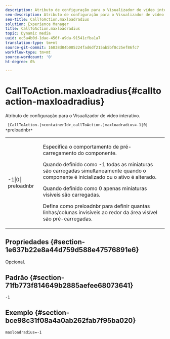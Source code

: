 ```yaml
---
description: Atributo de configuração para o Visualizador de vídeo interativo.
seo-description: Atributo de configuração para o Visualizador de vídeo interativo.
seo-title: CallToAction.maxloadradius
solution: Experience Manager
title: CallToAction.maxloadradius
topic: Dynamic media
uuid: ec5a4b0d-1dae-456f-a9da-91541cfba1a7
translation-type: tm+mt
source-git-commit: 16838d04b005224fad6df215ab5bf8c25ef86fc7
workflow-type: tm+mt
source-wordcount: '0'
ht-degree: 0%

---
```



# CallToAction.maxloadradius{#calltoaction-maxloadradius}

Atributo de configuração para o Visualizador de vídeo interativo.

` [CallToAction.|<containerId>_callToAction.]maxloadradius=-1|0| *`preloadnbr`*`

<table id="table_441553CD34C94A58A9D7CBF772DEDDB6"> 
 <tbody> 
  <tr> 
   <td colname="col1"> <p> <span class="codeph">-1|0|<span class="varname"> preloadnbr</span></span> </p> </td> 
   <td colname="col2"> <p> Especifica o comportamento de pré-carregamento do componente. </p> <p>Quando definido como <span class="codeph"> -1</span> todas as miniaturas são carregadas simultaneamente quando o componente é inicializado ou o ativo é alterado. </p> <p>Quando definido como <span class="codeph"> 0</span> apenas miniaturas visíveis são carregadas. </p> <p>Defina como <span class="codeph"><span class="varname"> preloadnbr</span></span> para definir quantas linhas/colunas invisíveis ao redor da área visível são pré-carregadas. </p> </td> 
  </tr> 
 </tbody> 
</table>

## Propriedades {#section-1e637b22e8a44d759d588e47576891e6}

Opcional.

## Padrão {#section-71fb773f814649b2885aefee68073641}

`-1`

## Exemplo {#section-bce98c31f08a4a0ab262fab7f95ba020}

```
maxloadradius=-1
```

